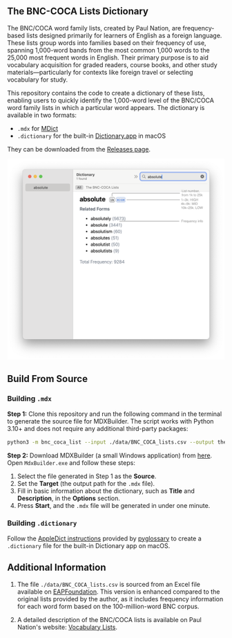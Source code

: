## The BNC-COCA Lists Dictionary

The BNC/COCA word family lists, created by Paul Nation, are frequency-based lists designed primarily for learners of English as a foreign language. These lists group words into families based on their frequency of use, spanning 1,000-word bands from the most common 1,000 words to the 25,000 most frequent words in English. Their primary purpose is to aid vocabulary acquisition for graded readers, course books, and other study materials—particularly for contexts like foreign travel or selecting vocabulary for study.

This repository contains the code to create a dictionary of these lists, enabling users to quickly identify the 1,000-word level of the BNC/COCA word family lists in which a particular word appears. The dictionary is available in two formats:

- `.mdx` for [MDict](https://www.mdict.cn/wp/?lang=en)
- `.dictionary` for the built-in [Dictionary.app](https://support.apple.com/guide/dictionary/welcome/mac) in macOS

They can be downloaded from the [Releases page](https://github.com/wen-zhi/the-bnc-coca-lists/releases).

<p align="center">
  <img width="600" src="dictionary.png">
</p>

## Build From Source

### Building `.mdx`

**Step 1:** Clone this repository and run the following command in the terminal to generate the source file for MDXBuilder. The script works with Python 3.10+ and does not require any additional third-party packages:

```bash
python3 -m bnc_coca_list --input ./data/BNC_COCA_lists.csv --output the-bnc-coca-lists.src.txt
```

**Step 2:** Download MDXBuilder (a small Windows application) from [here](http://static.frdic.com/MdxBuilder3.zip). Open `MdxBuilder.exe` and follow these steps:

1. Select the file generated in Step 1 as the **Source**.
2. Set the **Target** (the output path for the `.mdx` file).
3. Fill in basic information about the dictionary, such as **Title** and **Description**, in the **Options** section.
4. Press **Start**, and the `.mdx` file will be generated in under one minute.

### Building `.dictionary`

Follow the [AppleDict instructions](https://github.com/ilius/pyglossary/blob/master/doc/apple.md) provided by [pyglossary](https://github.com/ilius/pyglossary) to create a `.dictionary` file for the built-in Dictionary app on macOS.

## Additional Information

1. The file `./data/BNC_COCA_lists.csv` is sourced from an Excel file available on [EAPFoundation](https://www.eapfoundation.com/vocab/general/bnccoca/). This version is enhanced compared to the original lists provided by the author, as it includes frequency information for each word form based on the 100-million-word BNC corpus.

2. A detailed description of the BNC/COCA lists is available on Paul Nation's website: [Vocabulary Lists](https://www.wgtn.ac.nz/lals/resources/paul-nations-resources/vocabulary-lists).

